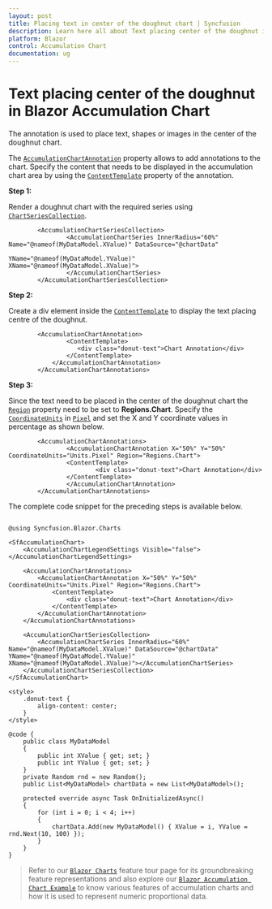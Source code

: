 ```yaml
---
layout: post
title: Placing text in center of the doughnut chart | Syncfusion
description: Learn here all about Text placing center of the doughnut in Syncfusion Blazor Accumulation Chart component and more.
platform: Blazor
control: Accumulation Chart
documentation: ug
---
```


# Text placing center of the doughnut in Blazor Accumulation Chart

The annotation is used to place text, shapes or images in the center of the doughnut chart.

The [`AccumulationChartAnnotation`](https://help.syncfusion.com/cr/blazor/Syncfusion.Blazor.Charts.AccumulationChartAnnotation.html) property allows to add annotations to the chart. Specify the content that needs to be displayed in the accumulation chart area by using the [`ContentTemplate`](https://help.syncfusion.com/cr/blazor/Syncfusion.Blazor.Charts.AccumulationChartAnnotation.html#Syncfusion_Blazor_Charts_AccumulationChartAnnotation_ContentTemplate) property of the annotation.

**Step 1:**

Render a doughnut chart with the required series using [`ChartSeriesCollection`](https://help.syncfusion.com/cr/blazor/Syncfusion.Blazor.Charts.ChartSeriesCollection.html).

```razor
        <AccumulationChartSeriesCollection>
                <AccumulationChartSeries InnerRadius="60%" Name="@nameof(MyDataModel.XValue)" DataSource="@chartData" 
                                        YName="@nameof(MyDataModel.YValue)" XName="@nameof(MyDataModel.XValue)">
                </AccumulationChartSeries>
        </AccumulationChartSeriesCollection>
```

**Step 2:**

Create a div element inside the [`ContentTemplate`](https://help.syncfusion.com/cr/blazor/Syncfusion.Blazor.Charts.AccumulationChartAnnotation.html#Syncfusion_Blazor_Charts_AccumulationChartAnnotation_ContentTemplate) to display the text placing centre of the doughnut.

```razor
        <AccumulationChartAnnotation>
                <ContentTemplate>
                   <div class="donut-text">Chart Annotation</div>
                </ContentTemplate>
            </AccumulationChartAnnotation>
        </AccumulationChartAnnotations>
```

**Step 3:**

Since the text need to be placed in the center of the doughnut chart the [`Region`](https://help.syncfusion.com/cr/blazor/Syncfusion.Blazor.Charts.AccumulationChartAnnotation.html#Syncfusion_Blazor_Charts_AccumulationChartAnnotation_Region) property need to be set to **Regions.Chart**. Specify the [`CoordinateUnits`](https://help.syncfusion.com/cr/blazor/Syncfusion.Blazor.Charts.AccumulationChartAnnotation.html#Syncfusion_Blazor_Charts_AccumulationChartAnnotation_CoordinateUnits) in [`Pixel`](https://help.syncfusion.com/cr/blazor/Syncfusion.Blazor.Charts.Units.html#Syncfusion_Blazor_Charts_Units_Pixel) and set the X and Y coordinate values in percentage as shown below.

```razor
        <AccumulationChartAnnotations>
                <AccumulationChartAnnotation X="50%" Y="50%" CoordinateUnits="Units.Pixel" Region="Regions.Chart">
                <ContentTemplate>
                        <div class="donut-text">Chart Annotation</div>
                </ContentTemplate>
                </AccumulationChartAnnotation>
        </AccumulationChartAnnotations>
```
The complete code snippet for the preceding steps is available below.

```cshtml 

@using Syncfusion.Blazor.Charts

<SfAccumulationChart>
    <AccumulationChartLegendSettings Visible="false"></AccumulationChartLegendSettings>

    <AccumulationChartAnnotations>
        <AccumulationChartAnnotation X="50%" Y="50%" CoordinateUnits="Units.Pixel" Region="Regions.Chart">
            <ContentTemplate>
                <div class="donut-text">Chart Annotation</div>
            </ContentTemplate>
        </AccumulationChartAnnotation>
    </AccumulationChartAnnotations>

    <AccumulationChartSeriesCollection>
        <AccumulationChartSeries InnerRadius="60%" Name="@nameof(MyDataModel.XValue)" DataSource="@chartData" YName="@nameof(MyDataModel.YValue)" XName="@nameof(MyDataModel.XValue)"></AccumulationChartSeries>
    </AccumulationChartSeriesCollection>
</SfAccumulationChart>

<style>
    .donut-text {
        align-content: center;
    }
</style>

@code {
    public class MyDataModel
    {
        public int XValue { get; set; }
        public int YValue { get; set; }
    }
    private Random rnd = new Random();
    public List<MyDataModel> chartData = new List<MyDataModel>();

    protected override async Task OnInitializedAsync()
    {
        for (int i = 0; i < 4; i++)
        {
            chartData.Add(new MyDataModel() { XValue = i, YValue = rnd.Next(10, 100) });
        }
    }
}

```

> Refer to our [`Blazor Charts`](https://www.syncfusion.com/blazor-components/blazor-charts) feature tour page for its groundbreaking feature representations and also explore our [`Blazor Accumulation Chart Example`](https://blazor.syncfusion.com/demos/chart/pie?theme=bootstrap4) to know various features of accumulation charts and how it is used to represent numeric proportional data.